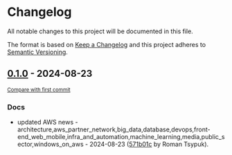 # Changelog

All notable changes to this project will be documented in this file.

The format is based on [Keep a Changelog](http://keepachangelog.com/en/1.0.0/)
and this project adheres to [Semantic Versioning](http://semver.org/spec/v2.0.0.html).

<!-- insertion marker -->
## [0.1.0](https://github.com/tsypuk/aws-news/releases/tag/ver-2024-08-230.1.0) - 2024-08-23

<small>[Compare with first commit](https://github.com/tsypuk/aws-news/compare/e9928b4952d67c02e2ac69e2cbdd1e50dc3bdd90...ver-2024-08-23)</small>

### Docs

- updated AWS news - architecture,aws_partner_network,big_data,database,devops,front-end_web_mobile,infra_and_automation,machine_learning,media,public_sector,windows_on_aws - 2024-08-23 ([571b01c](https://github.com/tsypuk/aws-news/commit/571b01c146fdc6d698727b7e4ecb0298cac1ec3f) by Roman Tsypuk).

